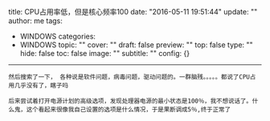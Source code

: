 title: CPU占用率低，但是核心频率100
date: "2016-05-11 19:51:44"
update: ""
author: me
tags:
- WINDOWS
categories:
- WINDOWS
topic: ""
cover: ""
draft: false
preview: ""
top: false
type: ""
hide: false
toc: false
image: ""
subtitle: ""
config: {}


---



~~~之前一直都是挺正常的~~~ **不正常**！！！！之前还因为温度到了80度而重新涂了硅脂，今天突然发现，温度居高不下，开AIDA一看，不对劲，风扇满速在狂转，诡异的是CPU频率居然直接是最大频率。
然后搜索了一下， 各种说是软件问题，病毒问题，驱动问题的。一群脑残。。。。。都说了CPU占用几乎没有了，瞎子吗

后来尝试着打开电源计划的高级选项，发现处理器电源的最小状态是100％，我不想说话了。什么鬼，这个看起来很像我自己设置的选项是什么情况，于是果断调成5％,终于正常了
